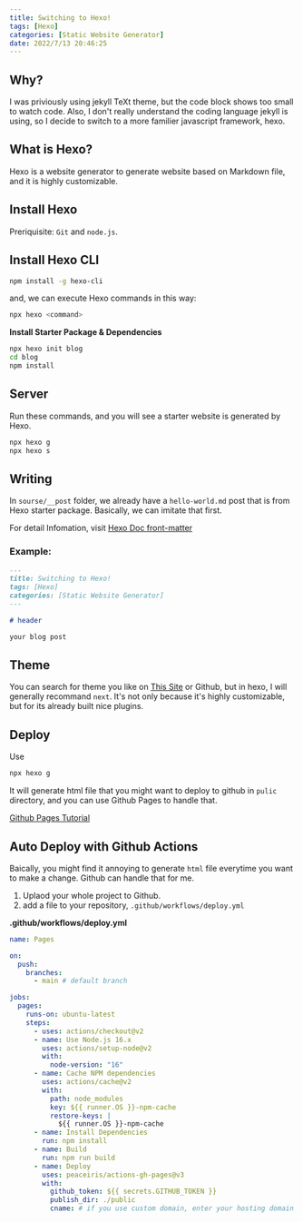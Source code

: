 ```yaml
---
title: Switching to Hexo!
tags: [Hexo]
categories: [Static Website Generator]
date: 2022/7/13 20:46:25
---
```


## Why?

I was priviously using jekyll TeXt theme, but the code block shows too small to watch code. Also, I don't really understand the coding language jekyll is using, so I decide to switch to a more familier javascript framework, hexo.

## What is Hexo?

Hexo is a website generator to generate website based on Markdown file, and it is highly customizable.

## Install Hexo

Preriquisite: `Git` and `node.js`.

## Install Hexo CLI

```bash
npm install -g hexo-cli
```

and, we can execute Hexo commands in this way:

```bash
npx hexo <command>
```

**Install Starter Package & Dependencies**

```bash
npx hexo init blog
cd blog
npm install
```

## Server

Run these commands, and you will see a starter website is generated by Hexo.

```bash
npx hexo g
npx hexo s
```

## Writing

In `sourse/__post` folder, we already have a `hello-world.md` post that is from Hexo starter package. Basically, we can imitate that first.

For detail Infomation, visit [Hexo Doc front-matter](https://hexo.io/docs/front-matter)

### Example:

```md
---
title: Switching to Hexo!
tags: [Hexo]
categories: [Static Website Generator]
---

# header

your blog post
```

## Theme

You can search for theme you like on [This Site](https://hexo.io/themes/) or Github, but in hexo, I will generally recommand `next`. It's not only because it's highly customizable, but for its already built nice plugins.

## Deploy

Use

```bash
npx hexo g
```

It will generate html file that you might want to deploy to github in `pulic` directory, and you can use Github Pages to handle that.

[Github Pages Tutorial](https://pages.github.com/)

## Auto Deploy with Github Actions

Baically, you might find it annoying to generate `html` file everytime you want to make a change. Github can handle that for me.

1. Uplaod your whole project to Github.
2. add a file to your repository, `.github/workflows/deploy.yml`

**.github/workflows/deploy.yml**

```yml
name: Pages

on:
  push:
    branches:
      - main # default branch

jobs:
  pages:
    runs-on: ubuntu-latest
    steps:
      - uses: actions/checkout@v2
      - name: Use Node.js 16.x
        uses: actions/setup-node@v2
        with:
          node-version: "16"
      - name: Cache NPM dependencies
        uses: actions/cache@v2
        with:
          path: node_modules
          key: ${{ runner.OS }}-npm-cache
          restore-keys: |
            ${{ runner.OS }}-npm-cache
      - name: Install Dependencies
        run: npm install
      - name: Build
        run: npm run build
      - name: Deploy
        uses: peaceiris/actions-gh-pages@v3
        with:
          github_token: ${{ secrets.GITHUB_TOKEN }}
          publish_dir: ./public
          cname: # if you use custom domain, enter your hosting domain for this project.
```
